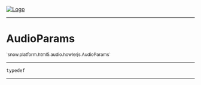 
[![Logo](../../../../../../images/logo.png)](../../../../../../api/index.html)

---



<h1>AudioParams</h1>
<small>`snow.platform.html5.audio.howlerjs.AudioParams`</small>



---

`typedef`

---

&nbsp;
&nbsp;

